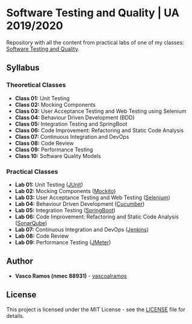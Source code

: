 # Software Testing and Quality | UA 2019/2020

Repository with all the content from practical labs of one of my classes: [Software Testing and Quality](https://www.ua.pt/en/uc/13179).

## Syllabus

### Theoretical Classes

-   **Class 01:** Unit Testing
-   **Class 02:** Mocking Components
-   **Class 03:** User Acceptance Testing and Web Testing using Selenium
-   **Class 04:** Behaviour Driven Development (BDD)
-   **Class 05:** Integration Testing and SpringBoot
-   **Class 06:** Code Improvement: Refactoring and Static Code Analysis
-   **Class 07:** Continuous Integration and DevOps
-   **Class 08:** Code Review
-   **Class 09:** Performance Testing
-   **Class 10:** Software Quality Models

### Practical Classes

-   **Lab 01:** Unit Testing ([JUnit](https://junit.org/junit5/))
-   **Lab 02:** Mocking Components ([Mockito](https://site.mockito.org/))
-   **Lab 03:** User Acceptance Testing and Web Testing ([Selenium](https://www.selenium.dev/))
-   **Lab 04:** Behaviour Driven Development ([Cucumber](https://cucumber.io/))
-   **Lab 05:** Integration Testing ([SpringBoot](https://reflectoring.io/spring-boot-test/))
-   **Lab 06:** Code Improvement: Refactoring and Static Code Analysis ([SonarQube](https://www.sonarqube.org/))
-   **Lab 07:** Continuous Integration and DevOps ([Jenkins](https://www.jenkins.io/))
-   **Lab 08:** Code Review
-   **Lab 09:** Performance Testing ([JMeter](https://jmeter.apache.org/))

## Author

-   **Vasco Ramos (nmec 88931)** - [vascoalramos](https://github.com/vascoalramos)

## License

This project is licensed under the MIT License - see the [LICENSE](LICENSE) file for details.
